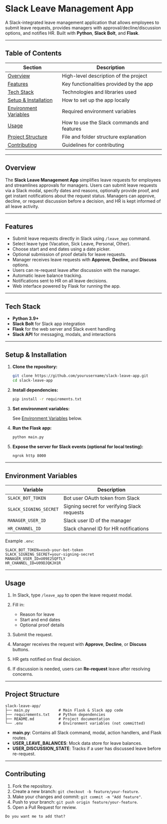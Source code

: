 # Slack Leave Management App

A Slack-integrated leave management application that allows employees to submit leave requests, provides managers with approval/decline/discussion options, and notifies HR. Built with **Python**, **Slack Bolt**, and **Flask**.

---

## Table of Contents

| Section | Description |
|---------|-------------|
| [Overview](#overview) | High-level description of the project |
| [Features](#features) | Key functionalities provided by the app |
| [Tech Stack](#tech-stack) | Technologies and libraries used |
| [Setup & Installation](#setup--installation) | How to set up the app locally |
| [Environment Variables](#environment-variables) | Required environment variables |
| [Usage](#usage) | How to use the Slack commands and features |
| [Project Structure](#project-structure) | File and folder structure explanation |
| [Contributing](#contributing) | Guidelines for contributing |


---

## Overview

The **Slack Leave Management App** simplifies leave requests for employees and streamlines approvals for managers. Users can submit leave requests via a Slack modal, specify dates and reasons, optionally provide proof, and get instant notifications about the request status. Managers can approve, decline, or request discussion before a decision, and HR is kept informed of all leave activity.

---

## Features

- Submit leave requests directly in Slack using `/leave_app` command.
- Select leave type (Vacation, Sick Leave, Personal, Other).
- Choose start and end dates using a date picker.
- Optional submission of proof details for leave requests.
- Manager receives leave requests with **Approve**, **Decline**, and **Discuss** options.
- Users can re-request leave after discussion with the manager.
- Automatic leave balance tracking.
- Notifications sent to HR on all leave decisions.
- Web interface powered by Flask for running the app.

---

## Tech Stack

- **Python 3.9+**
- **Slack Bolt** for Slack app integration
- **Flask** for the web server and Slack event handling
- **Slack API** for messaging, modals, and interactions

---

## Setup & Installation

1. **Clone the repository:**

   ```bash
   git clone https://github.com/yourusername/slack-leave-app.git
   cd slack-leave-app

2. **Install dependencies:**

   ```bash
   pip install -r requirements.txt
   ```

3. **Set environment variables:**

   See [Environment Variables](#environment-variables) below.

4. **Run the Flask app:**

   ```bash
   python main.py
   ```

5. **Expose the server for Slack events (optional for local testing):**

   ```bash
   ngrok http 8000
   ```

---

## Environment Variables

| Variable               | Description                                 |
| ---------------------- | ------------------------------------------- |
| `SLACK_BOT_TOKEN`      | Bot user OAuth token from Slack             |
| `SLACK_SIGNING_SECRET` | Signing secret for verifying Slack requests |
| `MANAGER_USER_ID`      | Slack user ID of the manager                |
| `HR_CHANNEL_ID`        | Slack channel ID for HR notifications       |

Example `.env`:

```env
SLACK_BOT_TOKEN=xoxb-your-bot-token
SLACK_SIGNING_SECRET=your-signing-secret
MANAGER_USER_ID=U09E2SQFTLY
HR_CHANNEL_ID=U09DJQKJH1R
```

---

## Usage

1. In Slack, type `/leave_app` to open the leave request modal.
2. Fill in:

   * Reason for leave
   * Start and end dates
   * Optional proof details
3. Submit the request.
4. Manager receives the request with **Approve**, **Decline**, or **Discuss** buttons.
5. HR gets notified on final decision.
6. If discussion is needed, users can **Re-request** leave after resolving concerns.

---

## Project Structure

```
slack-leave-app/
├── main.py             # Main Flask & Slack app code
├── requirements.txt    # Python dependencies
├── README.md           # Project documentation
└── .env                # Environment variables (not committed)
```

* **main.py**: Contains all Slack command, modal, action handlers, and Flask routes.
* **USER\_LEAVE\_BALANCES**: Mock data store for leave balances.
* **USER\_DISCUSSION\_STATE**: Tracks if a user has discussed leave before re-request.

---

## Contributing

1. Fork the repository.
2. Create a new branch: `git checkout -b feature/your-feature`.
3. Make your changes and commit: `git commit -m "Add feature"`.
4. Push to your branch: `git push origin feature/your-feature`.
5. Open a Pull Request for review.


```
Do you want me to add that?
```

